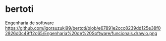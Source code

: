 # bertoti
Engenharia de software
https://github.com/igorsuzuki99/bertoti/blob/e67891e2ccc8239dd125e38f02826d0c49ff2c65/Engenharia%20de%20Software/funcionais.drawio.png
